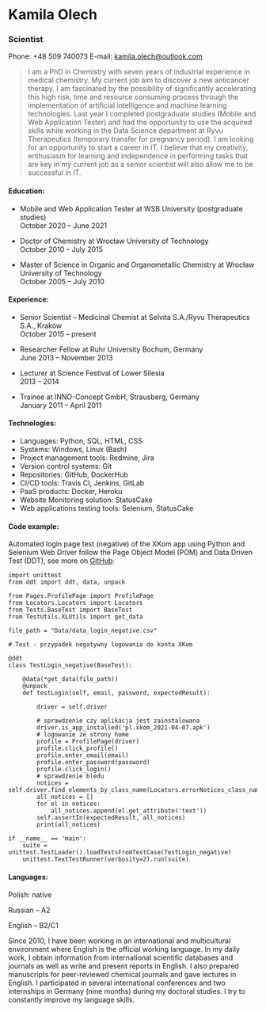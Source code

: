 # Kamila Olech

### Scientist

Phone: +48 509 740073
E-mail: kamila.olech@outlook.com


>I am a PhD in Chemistry with seven years of industrial experience in medical chemistry. My current job aim to discover a new anticancer therapy. I am fascinated by the possibility of significantly accelerating this high risk, time and resource consuming process through the implementation of artificial intelligence and machine learning technologies.
Last year I completed postgraduate studies (Mobile and Web Application Tester) and had the opportunity to use the acquired skills while working in the Data Science department at Ryvu Therapeutics (temporary transfer for pregnancy period).
I am looking for an opportunity to start a career in IT. I believe that my creativity, enthusiasm for learning and independence in performing tasks that are key in my current job as a senior scientist will also allow me to be successful in IT. 

#### Education:
* Mobile and Web Application Tester at WSB University (postgraduate studies)   
October 2020 – June 2021 


* Doctor of Chemistry at Wrocław University of Technology   
October 2010 – July 2015


* Master of Science in Organic and Organometallic Chemistry at Wrocław University of Technology   
October 2005 – July 2010

#### Experience:
* Senior Scientist – Medicinal Chemist at Selvita S.A./Ryvu Therapeutics S.A., Kraków   
October 2015 – present


* Researcher Fellow at Ruhr University Bochum, Germany   
June 2013 – November 2013


* Lecturer at Science Festival of Lower Silesia   
2013 – 2014


*  Trainee at INNO-Concept GmbH, Strausberg, Germany   
January 2011 – April 2011

#### Technologies:
* Languages: Python, SQL, HTML, CSS   
* Systems: Windows, Linux (Bash)   
* Project management tools: Redmine, Jira   
* Version control systems: Git   
* Repositories:  GitHub, DockerHub   
* CI/CD tools: Travis CI, Jenkins, GitLab   
* PaaS products: Docker, Heroku    
* Website Monitoring solution: StatusCake   
* Web applications testing tools: Selenium, StatusCake   

#### Code example:

Automated login page test (negative) of the XKom app using Python and Selenium Web Driver follow the Page Object Model (POM) and Data Driven Test (DDT), see more on [GitHub](https://github.com/kamilaolech/XKom_app_test/tree/master/Tests):

```
import unittest
from ddt import ddt, data, unpack

from Pages.ProfilePage import ProfilePage
from Locators.Locators import Locators
from Tests.BaseTest import BaseTest
from TestUtils.XLUtils import get_data

file_path = "Data/data_login_negative.csv"

# Test - przypadek negatywny logowania do konta XKom

@ddt
class TestLogin_negative(BaseTest):

    @data(*get_data(file_path))
    @unpack
    def testLogin(self, email, password, expectedResult):

        driver = self.driver

        # sprawdzenie czy aplikacja jest zainstalowana
        driver.is_app_installed('pl.xkom_2021-04-07.apk')
        # logowanie ze strony home
        profile = ProfilePage(driver)
        profile.click_profile()
        profile.enter_email(email)
        profile.enter_password(password)
        profile.click_login()
        # sprawdzenie bledu
        notices = self.driver.find_elements_by_class_name(Locators.errorNotices_class_name)
        all_notices = []
        for el in notices:
            all_notices.append(el.get_attribute('text'))
        self.assertIn(expectedResult, all_notices)
        print(all_notices)

if __name__ == 'main':
    suite = unittest.TestLoader().loadTestsFromTestCase(TestLogin_negative)
    unittest.TextTestRunner(verbosity=2).run(suite)
```

#### Languages:
Polish: native

Russian – A2

English – B2/C1   

Since 2010, I have been working in an international and multicultural environment where English is the official working language. In my daily work, I obtain information from international scientific databases and journals as well as write and present reports in English. I also prepared manuscripts for peer-reviewed chemical journals and gave lectures in English. I participated in several international conferences and two internships in Germany (nine months) during my doctoral studies. I try to constantly improve my language skills.